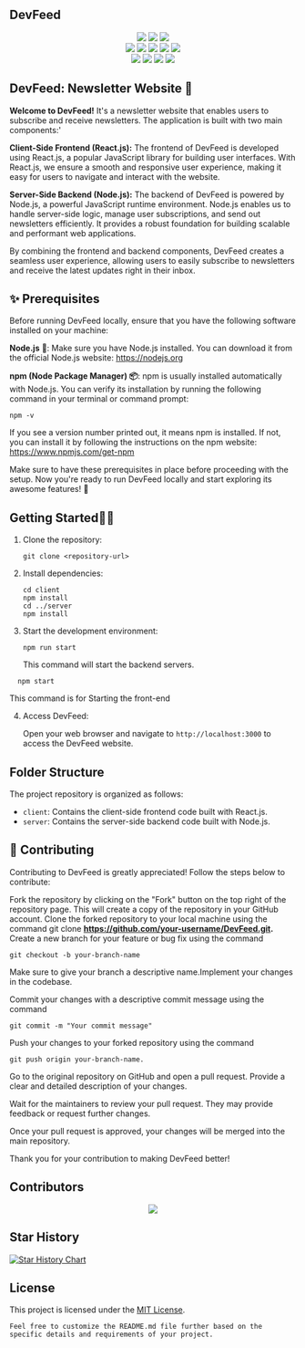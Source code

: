 ## DevFeed

<div align="center">
<img src="https://forthebadge.com/images/badges/built-with-love.svg" />
<img src="https://forthebadge.com/images/badges/uses-brains.svg" />
<img src="https://forthebadge.com/images/badges/powered-by-responsibility.svg" />
<br>
<img src="https://img.shields.io/github/repo-size/DevFeed404/DevFeed-1.0?style=for-the-badge" />
<img src="https://img.shields.io/github/issues/DevFeed404/DevFeed-1.0?style=for-the-badge" />
<img src="https://img.shields.io/github/issues-raw/DevFeed404/DevFeed-1.0?style=for-the-badge" />
   
<img src="https://img.shields.io/github/forks/DevFeed404/DevFeed-1.0?style=for-the-badge" />
<img src="https://img.shields.io/github/issues-pr-closed/DevFeed404/DevFeed-1.0?style=for-the-badge" /><br>
   <img src="https://img.shields.io/github/stars/DevFeed404/DevFeed-1.0?style=for-the-badge" />
   <img src="https://img.shields.io/github/contributors/DevFeed404/DevFeed-1.0?style=for-the-badge" />
    <img src="https://img.shields.io/github/issues-pr-closed/DevFeed404/DevFeed-1.0?style=for-the-badge" />
       <img src="https://img.shields.io/github/last-commit/DevFeed404/DevFeed-1.0?style=for-the-badge" />
        
   </div>
   
   

## DevFeed: Newsletter Website 💌

**Welcome to DevFeed!** It's a newsletter website that enables users to subscribe and receive newsletters. The application is built with two main components:'

**Client-Side Frontend (React.js):** The frontend of DevFeed is developed using React.js, a popular JavaScript library for building user interfaces. With React.js, we ensure a smooth and responsive user experience, making it easy for users to navigate and interact with the website.

**Server-Side Backend (Node.js):** The backend of DevFeed is powered by Node.js, a powerful JavaScript runtime environment. Node.js enables us to handle server-side logic, manage user subscriptions, and send out newsletters efficiently. It provides a robust foundation for building scalable and performant web applications.

By combining the frontend and backend components, DevFeed creates a seamless user experience, allowing users to easily subscribe to newsletters and receive the latest updates right in their inbox.



## ✨ Prerequisites

Before running DevFeed locally, ensure that you have the following software installed on your machine:

**Node.js** 🚀: Make sure you have Node.js installed. You can download it from the official Node.js website: https://nodejs.org

**npm (Node Package Manager) 📦**: npm is usually installed automatically with Node.js. You can verify its installation by running the following command in your terminal or command prompt:

```
npm -v
```

If you see a version number printed out, it means npm is installed. If not, you can install it by following the instructions on the npm website: https://www.npmjs.com/get-npm

Make sure to have these prerequisites in place before proceeding with the setup. Now you're ready to run DevFeed locally and start exploring its awesome features! 💪

## Getting Started🌟📰

1. Clone the repository:

   ```shell
   git clone <repository-url>
   ```

2. Install dependencies:

   ```shell
   cd client
   npm install
   cd ../server
   npm install
   ```
3. Start the development environment:

   ```shell
   npm run start
   ```

   This command will start the backend servers.
 ```shell
   npm start
   ```
This command is for Starting the front-end


4. Access DevFeed:

   Open your web browser and navigate to `http://localhost:3000` to access the DevFeed website.

## Folder Structure

The project repository is organized as follows:

- `client`: Contains the client-side frontend code built with React.js.
- `server`: Contains the server-side backend code built with Node.js.

## 🙌 Contributing

Contributing to DevFeed is greatly appreciated! Follow the steps below to contribute:

Fork the repository by clicking on the "Fork" button on the top right of the repository page. This will create a copy of the repository in your GitHub account.
Clone the forked repository to your local machine using the command git clone **https://github.com/your-username/DevFeed.git.**
Create a new branch for your feature or bug fix using the command 
```
git checkout -b your-branch-name
```
Make sure to give your branch a descriptive name.Implement your changes in the codebase.

Commit your changes with a descriptive commit message using the command  

```
git commit -m "Your commit message"
```

Push your changes to your forked repository using the command 
```
git push origin your-branch-name.
```
Go to the original repository on GitHub and open a pull request. Provide a clear and detailed description of your changes.

Wait for the maintainers to review your pull request. They may provide feedback or request further changes.

Once your pull request is approved, your changes will be merged into the main repository.

Thank you for your contribution to making DevFeed better!

## Contributors
<p align="center">
<a href="https://github.com/DevFeed404/DevFeed-1.0/graphs/contributors">
  <img src="https://contrib.rocks/image?repo=DevFeed404/DevFeed-1.0" />
</a></p>

## Star History

[![Star History Chart](https://api.star-history.com/svg?repos=DevFeed404/DevFeed-1.0&type=Date)](https://star-history.com/#DevFeed404/DevFeed-1.0&Date)

## License

This project is licensed under the [MIT License](LICENSE).

```
Feel free to customize the README.md file further based on the specific details and requirements of your project.
```

